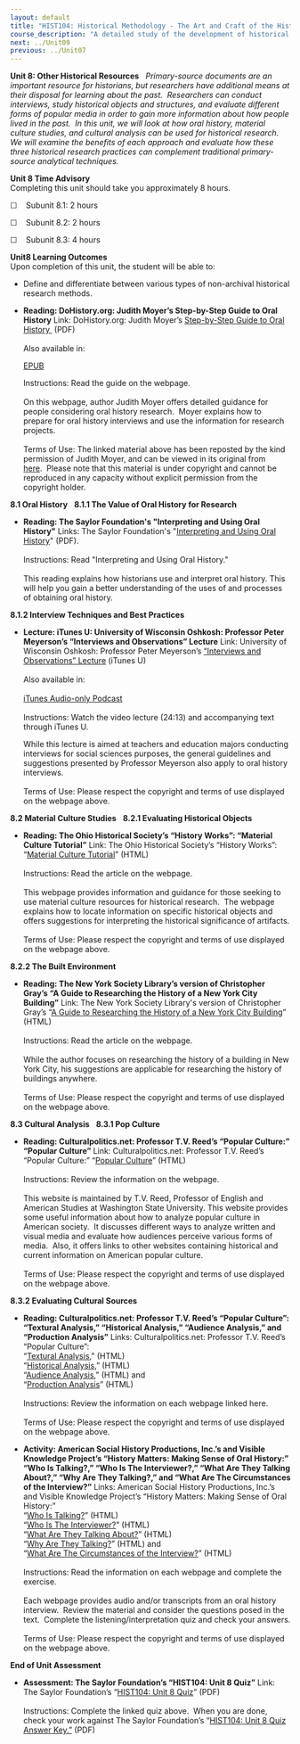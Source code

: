 ```yaml
---
layout: default
title: "HIST104: Historical Methodology - The Art and Craft of the Historian"
course_description: "A detailed study of the development of historical study as a distinct pursuit, focusing on historical research methods and the latest resources available to historians."
next: ../Unit09
previous: ../Unit07
---
```

**Unit 8: Other Historical Resources** <span id="8"></span> 
*<span>Primary-source documents are an important resource for
historians, but researchers have additional means at their disposal for
learning about the past.  Researchers can conduct interviews, study
historical objects and structures, and evaluate different forms of
popular media in order to gain more information about how people lived
in the past.  In this unit, we will look at how oral history, material
culture studies, and cultural analysis can be used for historical
research.  We will examine the benefits of each approach and evaluate
how these three historical research practices can complement traditional
primary-source analytical techniques.</span>*

**Unit 8 Time Advisory**  
Completing this unit should take you approximately 8 hours.  
  
 ☐    Subunit 8.1: 2 hours  
  
 ☐    Subunit 8.2: 2 hours  
  
 ☐    Subunit 8.3: 4 hours

**Unit8 Learning Outcomes**  
Upon completion of this unit, the student will be able to:  
-   Define and differentiate between various types of non-archival
    historical research methods.

-   **Reading: DoHistory.org: Judith Moyer’s Step-by-Step Guide to Oral
    History**
    Link: DoHistory.org: Judith Moyer’s [Step-by-Step Guide to Oral
    History ](https://resources.saylor.org/wwwresources/archived/site/wp-content/uploads/2011/08/HIST104-8.pdf) (PDF)  
        
     Also available in:  

    [EPUB](https://resources.saylor.org/wwwresources/archived/site/wp-content/uploads/2011/08/HIST104-8-Judith-Moyer.epub)  
      
     Instructions: Read the guide on the webpage.  
        
     On this webpage, author Judith Moyer offers detailed guidance for
    people considering oral history research.  Moyer explains how to
    prepare for oral history interviews and use the information for
    research projects.  
        
     Terms of Use: The linked material above has been reposted by the
    kind permission of Judith Moyer, and can be viewed in its original
    from
    [here](http://dohistory.org/on_your_own/toolkit/oralHistory.html).  Please
    note that this material is under copyright and cannot be reproduced
    in any capacity without explicit permission from the copyright
    holder. 

**8.1 Oral History** <span id="8.1"></span> 
**8.1.1 The Value of Oral History for Research** <span
id="8.1.1"></span> 
-   **Reading: The Saylor Foundation's "Interpreting and Using Oral
    History"**
    Links: The Saylor Foundation's "[Interpreting and Using Oral
    History](https://resources.saylor.org/wwwresources/archived/site/wp-content/uploads/2012/07/HIST104-8.1.1-Oral-History-FINAL.pdf)"
    (PDF).  
        
     Instructions: Read "Interpreting and Using Oral History."  
        
     This reading explains how historians use and interpret oral
    history. This will help you gain a better understanding of the uses
    of and processes of obtaining oral history.

**8.1.2 Interview Techniques and Best Practices** <span
id="8.1.2"></span> 
-   **Lecture: iTunes U: University of Wisconsin Oshkosh: Professor
    Peter Meyerson’s “Interviews and Observations” Lecture**
    Link: University of Wisconsin Oshkosh: Professor Peter Meyerson’s
    [“Interviews and Observations”
    Lecture](http://deimos3.apple.com/WebObjects/Core.woa/Browse/uwosh.edu.1447321294.01447321299.1892810775?i=1592260554) (iTunes
    U)  
        
     Also available in:  
        
     [iTunes Audio-only
    Podcast](http://deimos3.apple.com/WebObjects/Core.woa/Browse/uwosh.edu.1447321294.01903846285.1901341654?i=1286366417 "Audio-only Podcast")  
        
     Instructions: Watch the video lecture (24:13) and accompanying text
    through iTunes U.  
      
     While this lecture is aimed at teachers and education majors
    conducting interviews for social sciences purposes, the general
    guidelines and suggestions presented by Professor Meyerson also
    apply to oral history interviews.  
        
     Terms of Use: Please respect the copyright and terms of use
    displayed on the webpage above.

**8.2 Material Culture Studies** <span id="8.2"></span> 
**8.2.1 Evaluating Historical Objects** <span id="8.2.1"></span> 
-   **Reading: The Ohio Historical Society’s “History Works”: “Material
    Culture Tutorial”**
    Link: The Ohio Historical Society’s “History Works”: “[Material
    Culture
    Tutorial](http://ww2.ohiohistory.org/historyintheheartland/tutorials/detail.cfm?id=2)”
    (HTML)  
        
     Instructions: Read the article on the webpage.  
        
     This webpage provides information and guidance for those seeking to
    use material culture resources for historical research.  The webpage
    explains how to locate information on specific historical objects
    and offers suggestions for interpreting the historical significance
    of artifacts.  
        
     Terms of Use: Please respect the copyright and terms of use
    displayed on the webpage above.

**8.2.2 The Built Environment** <span id="8.2.2"></span> 
-   **Reading: The New York Society Library’s version of Christopher
    Gray’s “A Guide to Researching the History of a New York City
    Building”**
    Link: The New York Society Library's version of Christopher Gray’s
    “[A Guide to Researching the History of a New York City
    Building](http://www.nysoclib.org/articles/gray_1995.html)” (HTML)  
        
     Instructions: Read the article on the webpage.  
        
     While the author focuses on researching the history of a building
    in New York City, his suggestions are applicable for researching the
    history of buildings anywhere.  
        
     Terms of Use: Please respect the copyright and terms of use
    displayed on the webpage above.

**8.3 Cultural Analysis** <span id="8.3"></span> 
**8.3.1 Pop Culture** <span id="8.3.1"></span> 
-   **Reading: Culturalpolitics.net: Professor T.V. Reed’s “Popular
    Culture:” “Popular Culture”**
    Link: Culturalpolitics.net: Professor T.V. Reed’s “Popular Culture:”
    “[Popular Culture](http://culturalpolitics.net/popular_culture/)”
    (HTML)  
        
     Instructions: Review the information on the webpage.  
        
     This website is maintained by T.V. Reed, Professor of English and
    American Studies at Washington State University. This website
    provides some useful information about how to analyze popular
    culture in American society.  It discusses different ways to analyze
    written and visual media and evaluate how audiences perceive various
    forms of media.  Also, it offers links to other websites containing
    historical and current information on American popular culture.  
        
     Terms of Use: Please respect the copyright and terms of use
    displayed on the webpage above.

**8.3.2 Evaluating Cultural Sources** <span id="8.3.2"></span> 
-   **Reading: Culturalpolitics.net: Professor T.V. Reed’s “Popular
    Culture”: “Textural Analysis,” “Historical Analysis,” “Audience
    Analysis,” and “Production Analysis”**
    Links: Culturalpolitics.net: Professor T.V. Reed’s “Popular
    Culture”:  
     “[Textural
    Analysis](http://culturalpolitics.net/popular_culture/textual_analysis),” (HTML)  
     “[Historical
    Analysis](http://culturalpolitics.net/popular_culture/historical_analysis),” (HTML)  
     “[Audience
    Analysis](http://culturalpolitics.net/popular_culture/audience_analysis),” (HTML)
    and  
     “[Production
    Analysis](http://culturalpolitics.net/popular_culture/production_analysis)” (HTML)  
        
     Instructions: Review the information on each webpage linked here.  
        
     Terms of Use: Please respect the copyright and terms of use
    displayed on the webpage above.

-   **Activity: American Social History Productions, Inc.’s and Visible
    Knowledge Project’s “History Matters: Making Sense of Oral History:”
    “Who Is Talking?,” “Who Is The Interviewer?,” “What Are They Talking
    About?,” “Why Are They Talking?,” and “What Are The Circumstances of
    the Interview?”**
    Links: American Social History Productions, Inc.’s and Visible
    Knowledge Project’s “History Matters: Making Sense of Oral
    History:”  
     “[Who Is
    Talking?](http://historymatters.gmu.edu/mse/oral/question1.html)” (HTML)  
     “[Who Is The
    Interviewer?](http://historymatters.gmu.edu/mse/oral/question2.html)” (HTML)  
     “[What Are They Talking
    About?](http://historymatters.gmu.edu/mse/oral/question3.html)” (HTML)  
     “[Why Are They
    Talking?](http://historymatters.gmu.edu/mse/oral/question4.html)” (HTML)
    and  
     “[What Are The Circumstances of the
    Interview?](http://historymatters.gmu.edu/mse/oral/question5.html)” (HTML)  
        
     Instructions: Read the information on each webpage and complete the
    exercise.   
        
     Each webpage provides audio and/or transcripts from an oral history
    interview.  Review the material and consider the questions posed in
    the text.  Complete the listening/interpretation quiz and check your
    answers.  
        
     Terms of Use: Please respect the copyright and terms of use
    displayed on the webpage above.

**End of Unit Assessment** <span id="8.5"></span> 
-   **Assessment: The Saylor Foundation’s “HIST104: Unit 8 Quiz”**
    Link: The Saylor Foundation’s “[HIST104: Unit 8
    Quiz](https://resources.saylor.org/wwwresources/archived/site/wp-content/uploads/2011/05/HIST104-Unit7QuizAnswerKey.pdf)”
    (PDF)  
        
     Instructions: Complete the linked quiz above.  When you are done,
    check your work against The Saylor Foundation’s “[HIST104: Unit 8
    Quiz Answer
    Key.”](https://resources.saylor.org/wwwresources/archived/site/wp-content/uploads/2011/05/HIST104-Unit8QuizAnswerKey.pdf) (PDF)


